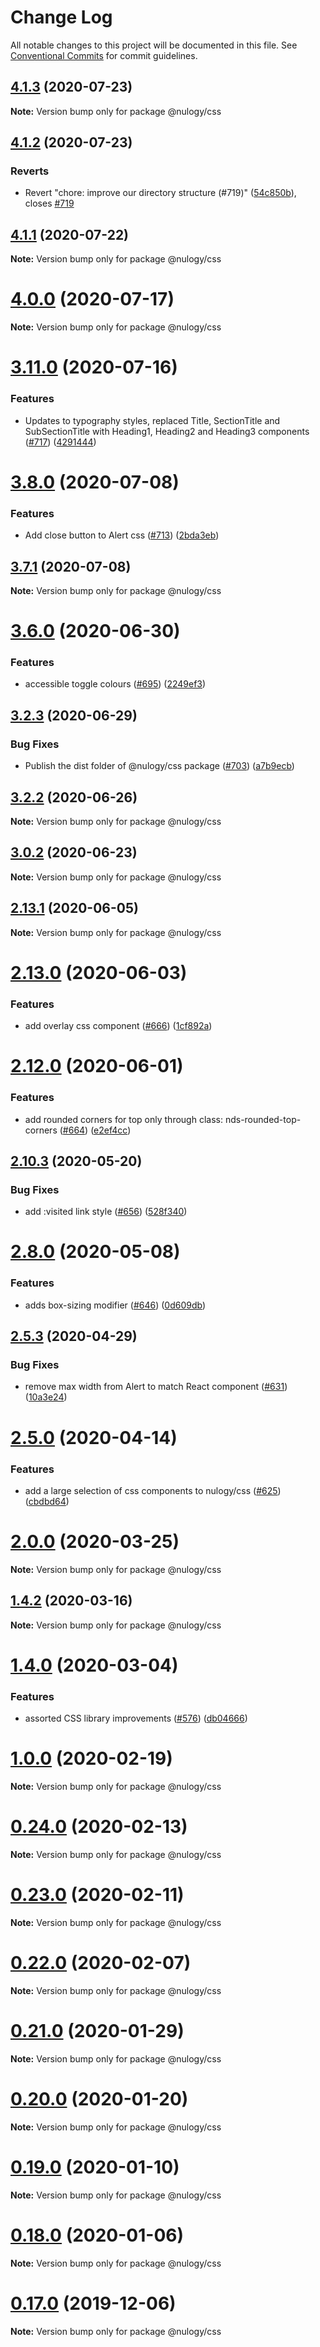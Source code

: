 # Change Log

All notable changes to this project will be documented in this file.
See [Conventional Commits](https://conventionalcommits.org) for commit guidelines.

## [4.1.3](https://github.com/nulogy/design-system/compare/v4.1.2...v4.1.3) (2020-07-23)

**Note:** Version bump only for package @nulogy/css





## [4.1.2](https://github.com/nulogy/design-system/compare/v4.1.1...v4.1.2) (2020-07-23)


### Reverts

* Revert "chore: improve our directory structure (#719)" ([54c850b](https://github.com/nulogy/design-system/commit/54c850ba21d0e2659e639b444cc8962f712e7b98)), closes [#719](https://github.com/nulogy/design-system/issues/719)





## [4.1.1](https://github.com/nulogy/design-system/compare/v4.1.0...v4.1.1) (2020-07-22)

**Note:** Version bump only for package @nulogy/css





# [4.0.0](https://github.com/nulogy/design-system/compare/v3.11.0...v4.0.0) (2020-07-17)

**Note:** Version bump only for package @nulogy/css

# [3.11.0](https://github.com/nulogy/design-system/compare/v3.10.0...v3.11.0) (2020-07-16)

### Features

- Updates to typography styles, replaced Title, SectionTitle and SubSectionTitle with Heading1, Heading2 and Heading3 components ([#717](https://github.com/nulogy/design-system/issues/717)) ([4291444](https://github.com/nulogy/design-system/commit/42914446ce4c42c8f8273c4e500e35ad49f117c8))

# [3.8.0](https://github.com/nulogy/design-system/compare/v3.7.1...v3.8.0) (2020-07-08)

### Features

- Add close button to Alert css ([#713](https://github.com/nulogy/design-system/issues/713)) ([2bda3eb](https://github.com/nulogy/design-system/commit/2bda3eb01605747d20475984661f1d7f44a8b2da))

## [3.7.1](https://github.com/nulogy/design-system/compare/v3.6.0...v3.7.1) (2020-07-08)

**Note:** Version bump only for package @nulogy/css

# [3.6.0](https://github.com/nulogy/design-system/compare/v3.5.0...v3.6.0) (2020-06-30)

### Features

- accessible toggle colours ([#695](https://github.com/nulogy/design-system/issues/695)) ([2249ef3](https://github.com/nulogy/design-system/commit/2249ef3f50722623d78947f1245e2fd4810c9736))

## [3.2.3](https://github.com/nulogy/design-system/compare/v3.2.2...v3.2.3) (2020-06-29)

### Bug Fixes

- Publish the dist folder of @nulogy/css package ([#703](https://github.com/nulogy/design-system/issues/703)) ([a7b9ecb](https://github.com/nulogy/design-system/commit/a7b9ecb327601ebecffb0675ef09409359539d37))

## [3.2.2](https://github.com/nulogy/design-system/compare/v3.2.1...v3.2.2) (2020-06-26)

**Note:** Version bump only for package @nulogy/css

## [3.0.2](https://github.com/nulogy/design-system/compare/v3.0.1...v3.0.2) (2020-06-23)

**Note:** Version bump only for package @nulogy/css

## [2.13.1](https://github.com/nulogy/design-system/compare/v2.13.0...v2.13.1) (2020-06-05)

**Note:** Version bump only for package @nulogy/css

# [2.13.0](https://github.com/nulogy/design-system/compare/v2.12.1...v2.13.0) (2020-06-03)

### Features

- add overlay css component ([#666](https://github.com/nulogy/design-system/issues/666)) ([1cf892a](https://github.com/nulogy/design-system/commit/1cf892a85798c40702aad86ee6d5f34037307c8e))

# [2.12.0](https://github.com/nulogy/design-system/compare/v2.11.3...v2.12.0) (2020-06-01)

### Features

- add rounded corners for top only through class: nds-rounded-top-corners ([#664](https://github.com/nulogy/design-system/issues/664)) ([e2ef4cc](https://github.com/nulogy/design-system/commit/e2ef4cc75cb9c850ad929d49de2fe4c84f03a883))

## [2.10.3](https://github.com/nulogy/design-system/compare/v2.10.2...v2.10.3) (2020-05-20)

### Bug Fixes

- add :visited link style ([#656](https://github.com/nulogy/design-system/issues/656)) ([528f340](https://github.com/nulogy/design-system/commit/528f340fc2ddaed3b4923bfd7abef76046155575))

# [2.8.0](https://github.com/nulogy/design-system/compare/v2.7.2...v2.8.0) (2020-05-08)

### Features

- adds box-sizing modifier ([#646](https://github.com/nulogy/design-system/issues/646)) ([0d609db](https://github.com/nulogy/design-system/commit/0d609db86602bd0c0470b767f75a53964dbe0ddb))

## [2.5.3](https://github.com/nulogy/design-system/compare/v2.5.2...v2.5.3) (2020-04-29)

### Bug Fixes

- remove max width from Alert to match React component ([#631](https://github.com/nulogy/design-system/issues/631)) ([10a3e24](https://github.com/nulogy/design-system/commit/10a3e24ebff5f420968fa56f5852cb5154653426))

# [2.5.0](https://github.com/nulogy/design-system/compare/v2.4.0...v2.5.0) (2020-04-14)

### Features

- add a large selection of css components to nulogy/css ([#625](https://github.com/nulogy/design-system/issues/625)) ([cbdbd64](https://github.com/nulogy/design-system/commit/cbdbd64534fac29595bf36913aa4869ea2e59fa1))

# [2.0.0](https://github.com/nulogy/design-system/compare/v1.6.1...v2.0.0) (2020-03-25)

**Note:** Version bump only for package @nulogy/css

## [1.4.2](https://github.com/nulogy/design-system/compare/v1.4.1...v1.4.2) (2020-03-16)

**Note:** Version bump only for package @nulogy/css

# [1.4.0](https://github.com/nulogy/design-system/compare/v1.3.0...v1.4.0) (2020-03-04)

### Features

- assorted CSS library improvements ([#576](https://github.com/nulogy/design-system/issues/576)) ([db04666](https://github.com/nulogy/design-system/commit/db04666))

# [1.0.0](https://github.com/nulogy/design-system/compare/v0.24.3...v1.0.0) (2020-02-19)

**Note:** Version bump only for package @nulogy/css

# [0.24.0](https://github.com/nulogy/design-system/compare/v0.23.0...v0.24.0) (2020-02-13)

**Note:** Version bump only for package @nulogy/css

# [0.23.0](https://github.com/nulogy/design-system/compare/v0.22.1...v0.23.0) (2020-02-11)

**Note:** Version bump only for package @nulogy/css

# [0.22.0](https://github.com/nulogy/design-system/compare/v0.21.1...v0.22.0) (2020-02-07)

**Note:** Version bump only for package @nulogy/css

# [0.21.0](https://github.com/nulogy/design-system/compare/v0.20.0...v0.21.0) (2020-01-29)

**Note:** Version bump only for package @nulogy/css

# [0.20.0](https://github.com/nulogy/design-system/compare/v0.19.0...v0.20.0) (2020-01-20)

**Note:** Version bump only for package @nulogy/css

# [0.19.0](https://github.com/nulogy/design-system/compare/v0.18.2...v0.19.0) (2020-01-10)

**Note:** Version bump only for package @nulogy/css

# [0.18.0](https://github.com/nulogy/design-system/compare/v0.16.10...v0.18.0) (2020-01-06)

**Note:** Version bump only for package @nulogy/css

# [0.17.0](https://github.com/nulogy/design-system/compare/v0.16.10...v0.17.0) (2019-12-06)

**Note:** Version bump only for package @nulogy/css
